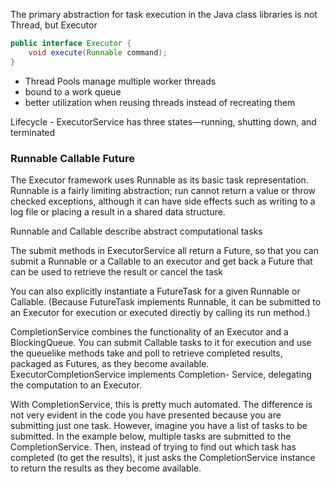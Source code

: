 The primary abstraction for task execution in the Java class libraries is not Thread, but Executor
```java
public interface Executor {
    void execute(Runnable command);
}
```

- Thread Pools manage multiple worker threads
- bound to a work queue
- better utilization when reusing threads instead of recreating them

Lifecycle - ExecutorService has three states—running, shutting down, and terminated

### Runnable Callable Future
The Executor framework uses Runnable as its basic task representation. Runnable
is a fairly limiting abstraction; run cannot return a value or throw checked
exceptions, although it can have side effects such as writing to a log file or placing
a result in a shared data structure.

Runnable and Callable describe abstract computational tasks

The submit
methods in ExecutorService all return a Future, so that you can submit a Runnable
or a Callable to an executor and get back a Future that can be used to
retrieve the result or cancel the task

You can also explicitly instantiate a FutureTask
for a given Runnable or Callable. (Because FutureTask implements
Runnable, it can be submitted to an Executor for execution or executed directly
by calling its run method.)

CompletionService combines the functionality of an Executor and a BlockingQueue.
You can submit Callable tasks to it for execution and use the queuelike
methods take and poll to retrieve completed results, packaged as Futures,
as they become available. ExecutorCompletionService implements Completion-
Service, delegating the computation to an Executor.

With CompletionService, this is pretty much automated. The difference is not very evident in the code you have presented because you are submitting just one task. However, imagine you have a list of tasks to be submitted. In the example below, multiple tasks are submitted to the CompletionService. Then, instead of trying to find out which task has completed (to get the results), it just asks the CompletionService instance to return the results as they become available.

```java

```